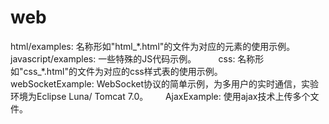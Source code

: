 # web
html/examples: 名称形如"html\_\*.html"的文件为对应的元素的使用示例。      
javascript/examples: 一些特殊的JS代码示例。         
css: 名称形如"css\_\*.html"的文件为对应的css样式表的使用示例。                   
webSocketExample: WebSocket协议的简单示例，为多用户的实时通信，实验环境为Eclipse Luna/ Tomcat 7.0。       
AjaxExample: 使用ajax技术上传多个文件。           
